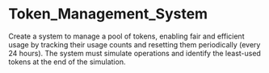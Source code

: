 # Token_Management_System
Create a system to manage a pool of tokens, enabling fair and efficient usage by tracking their usage counts and resetting them periodically (every 24 hours). The system must simulate operations and identify the least-used tokens at the end of the simulation.
